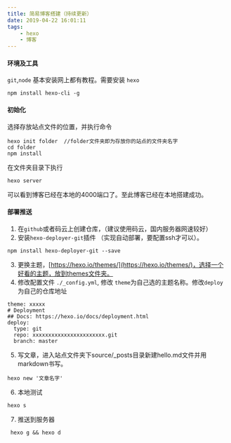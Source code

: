 ```yaml
---
title: 简易博客搭建（持续更新）
date: 2019-04-22 16:01:11
tags: 
    - hexo
    - 博客
---
```


#### 环境及工具
`git`,`node` 基本安装网上都有教程。需要安装 `hexo`
```
npm install hexo-cli -g
```
#### 初始化
选择存放站点文件的位置，并执行命令
```
hexo init folder  //folder文件夹即为存放你的站点的文件夹名字
cd folder
npm install
```
在文件夹目录下执行
```
hexo server
```
可以看到博客已经在本地的4000端口了。至此博客已经在本地搭建成功。


#### 部署推送
1. 在`github`或者码云上创建仓库，（建议使用码云，国内服务器网速较好）
2. 安装`hexo-deployer-git`插件 （实现自动部署，要配置ssh才可以）。
```
npm install hexo-deployer-git --save
```
3. 更换主题，[https://hexo.io/themes/](https://hexo.io/themes/)，选择一个好看的主题，放到themes文件夹。
4. 修改配置文件 `./_config.yml`, 修改 `theme`为自己选的主题名称。修改`deploy`为自己的仓库地址
```
theme: xxxxx
# Deployment
## Docs: https://hexo.io/docs/deployment.html
deploy:
  type: git
  repo: xxxxxxxxxxxxxxxxxxxxxxx.git
  branch: master
```
5. 写文章，进入站点文件夹下source/_posts目录新建hello.md文件并用markdown书写。
```
hexo new '文章名字'
```
6. 本地测试
```
hexo s
```
7. 推送到服务器
```
 hexo g && hexo d
```